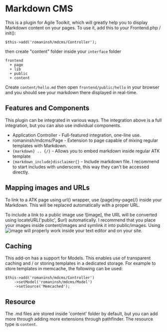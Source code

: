 Markdown CMS
==

This is a plugin for Agile Toolkit, which will greatly help you to display 
Markdown content on your pages. To use it, add this to your Frontend.php
/ init():

    $this->add('romaninsh/mdcms/Controller');


then create "content" folder inside your `interface` folder

    frontend
      + page
      + lib
      + public
      + content
      
Create `content/hello.md` then open `frontend/public/hello` in your browser and you should see your markdown there displayed in real-time.

Features and Components
--
This plugin can be integrated in various ways. The integration above is a full integration, but you can also use individual components.

 - Application Controller - Full-featured integration, one-line use.
 - romaninsh/mdcms/Page - Extension to page capable of mixing regular templates with Markdown.
 - `{markdown} .. {/}` - Allows you to embed markdown inside regular ATK template
 - `{markdown_include}disclaimer{}` - Include markdown file. I recommend to start includes with underscore, this way they can't be accessed directly.

Mapping images and URLs
--

To link to a ATK page using url() wrapper, use {page}my-page{/} inside
your Markdown. This will be replaced automatically with a proper URL.

To include a link to a public image use ![image], the URL will be
converted using locateURL('public', $url) automatically. I recommend
that you place your images inside content/images and symlink it into
public/images. Using ![image](images/myimage.png) will properly work
inside your text editor and on your site.

 
Caching
--
This add-on has a support for Models. This enables use of transparent caching and / or storing templates in a dedicated storage. For example to store templates in memcache, the following can be used:
    
    $this->add('romaninsh/mdcms/Controller')
        ->setModel('romaninsh/mdcms/Model')
        ->setSource('Memcached');

Resource
--
The .md files are stored inside 'content' folder by default, but you can add more through adding more extensions through pathfinder. The resource type is `content`.
